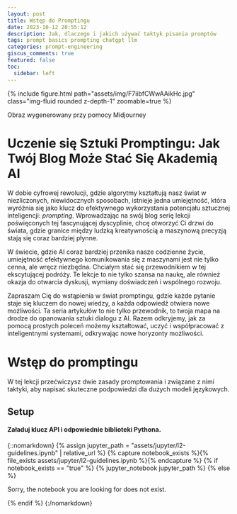 ```yaml
---
layout: post
title: Wstęp do Promptingu
date: 2023-10-12 20:55:12
description: Jak, dlaczego i jakich używać taktyk pisania promptów
tags: prompt basics prompting chatgpt llm
categories: prompt-engineering
giscus_comments: true
featured: false
toc:
  sidebar: left
---
```

{% include figure.html path="assets/img/F7iibfCWwAAikHc.jpg" class="img-fluid rounded z-depth-1" zoomable=true %}
<div class="caption">
    Obraz wygenerowany przy pomocy Midjourney
</div>

# Uczenie się Sztuki Promptingu: Jak Twój Blog Może Stać Się Akademią AI

W dobie cyfrowej rewolucji, gdzie algorytmy kształtują nasz świat w niezliczonych, niewidocznych sposobach, istnieje jedna umiejętność, która wyróżnia się jako klucz do efektywnego wykorzystania potencjału sztucznej inteligencji: *prompting*. Wprowadzając na swój blog serię lekcji poświęconych tej fascynującej dyscyplinie, chcę otworzyć Ci drzwi do świata, gdzie granice między ludzką kreatywnością a maszynową precyzją stają się coraz bardziej płynne.

W świecie, gdzie AI coraz bardziej przenika nasze codzienne życie, umiejętność efektywnego komunikowania się z maszynami jest nie tylko cenna, ale wręcz niezbędna. Chciałym stać się przewodnikiem w tej ekscytującej podróży. Te lekcje to nie tylko szansa na naukę, ale również okazja do otwarcia dyskusji, wymiany doświadczeń i wspólnego rozwoju.

Zapraszam Cię do wstąpienia w świat promptingu, gdzie każde pytanie staje się kluczem do nowej wiedzy, a każda odpowiedź otwiera nowe możliwości. Ta seria artykułów to nie tylko przewodnik, to twoja mapa na drodze do opanowania sztuki dialogu z AI. Razem odkryjemy, jak za pomocą prostych poleceń możemy kształtować, uczyć i współpracować z inteligentnymi systemami, odkrywając nowe horyzonty możliwości.

# Wstęp do promptingu
W tej lekcji przećwiczysz dwie zasady promptowania i związane z nimi taktyki, aby napisać skuteczne podpowiedzi dla dużych modeli językowych.

## Setup
#### Załaduj klucz API i odpowiednie biblioteki Pythona.

{::nomarkdown}
{% assign jupyter_path = "assets/jupyter/l2-guidelines.ipynb" | relative_url %}
{% capture notebook_exists %}{% file_exists assets/jupyter/l2-guidelines.ipynb %}{% endcapture %}
{% if notebook_exists == "true" %}
    {% jupyter_notebook jupyter_path %}
{% else %}
    <p>Sorry, the notebook you are looking for does not exist.</p>
{% endif %}
{:/nomarkdown}



